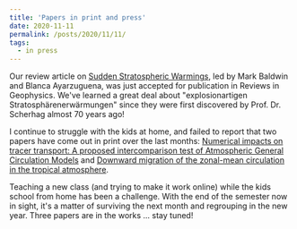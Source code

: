 ```yaml
---
title: 'Papers in print and press'
date: 2020-11-11
permalink: /posts/2020/11/11/
tags:
  - in press
---
```


Our review article on [Sudden Stratospheric Warmings](https://edwinpgerber.github.io/files/baldwin_etal-RG-2021.pdf), led by Mark Baldwin and Blanca Ayarzuguena, was just accepted for publication in Reviews in Geophysics.  We've learned a great deal about "explosionartigen Stratosph&auml;renerw&auml;rmungen" since they were first discovered by Prof. Dr. Scherhag almost 70 years ago! 

I continue to struggle with the kids at home, and failed to report that two papers have come out in print over the last months: [Numerical impacts on tracer transport: A proposed intercomparison test of Atmospheric General Circulation Models](https://edwinpgerber.github.io/files/gupta_gerber_lauritzen-QJ-2020.pdf) and 
[Downward migration of the zonal-mean circulation in the tropical atmosphere](https://edwinpgerber.github.io/files/dallasanta_gerber-GRL-2020.pdf).

Teaching a new class (and trying to make it work online) while the kids school from home has been a challenge. With the end of the semester now in sight, it's a matter of surviving the next month and regrouping in the new year.  Three papers are in the works ... stay tuned!


